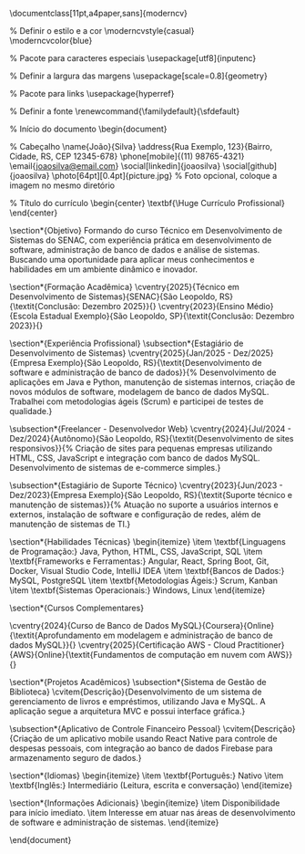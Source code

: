 \documentclass[11pt,a4paper,sans]{moderncv}       

% Definir o estilo e a cor
\moderncvstyle{casual}                             
\moderncvcolor{blue}                               

% Pacote para caracteres especiais
\usepackage[utf8]{inputenc}                         

% Definir a largura das margens
\usepackage[scale=0.8]{geometry}

% Pacote para links
\usepackage{hyperref}

% Definir a fonte
\renewcommand{\familydefault}{\sfdefault}

% Início do documento
\begin{document}

% Cabeçalho
\name{João}{Silva}
\address{Rua Exemplo, 123}{Bairro, Cidade, RS, CEP 12345-678}
\phone[mobile]{(11) 98765-4321}
\email{joaosilva@email.com}
\social[linkedin]{joaosilva}
\social[github]{joaosilva}
\photo[64pt][0.4pt]{picture.jpg}  % Foto opcional, coloque a imagem no mesmo diretório

% Título do currículo
\begin{center}
    \textbf{\Huge Currículo Profissional}
\end{center}

\section*{Objetivo}
Formando do curso Técnico em Desenvolvimento de Sistemas do SENAC, com experiência prática em desenvolvimento de software, administração de banco de dados e análise de sistemas. Buscando uma oportunidade para aplicar meus conhecimentos e habilidades em um ambiente dinâmico e inovador.

\section*{Formação Acadêmica}
\cventry{2025}{Técnico em Desenvolvimento de Sistemas}{SENAC}{São Leopoldo, RS}{\textit{Conclusão: Dezembro 2025}}{}
\cventry{2023}{Ensino Médio}{Escola Estadual Exemplo}{São Leopoldo, SP}{\textit{Conclusão: Dezembro 2023}}{}

\section*{Experiência Profissional}
\subsection*{Estagiário de Desenvolvimento de Sistemas}
\cventry{2025}{Jan/2025 - Dez/2025}{Empresa Exemplo}{São Leopoldo, RS}{\textit{Desenvolvimento de software e administração de banco de dados}}{%
Desenvolvimento de aplicações em Java e Python, manutenção de sistemas internos, criação de novos módulos de software, modelagem de banco de dados MySQL. Trabalhei com metodologias ágeis (Scrum) e participei de testes de qualidade.}

\subsection*{Freelancer - Desenvolvedor Web}
\cventry{2024}{Jul/2024 - Dez/2024}{Autônomo}{São Leopoldo, RS}{\textit{Desenvolvimento de sites responsivos}}{%
Criação de sites para pequenas empresas utilizando HTML, CSS, JavaScript e integração com banco de dados MySQL. Desenvolvimento de sistemas de e-commerce simples.}

\subsection*{Estagiário de Suporte Técnico}
\cventry{2023}{Jun/2023 - Dez/2023}{Empresa Exemplo}{São Leopoldo, RS}{\textit{Suporte técnico e manutenção de sistemas}}{%
Atuação no suporte a usuários internos e externos, instalação de software e configuração de redes, além de manutenção de sistemas de TI.}

\section*{Habilidades Técnicas}
\begin{itemize}
    \item \textbf{Linguagens de Programação:} Java, Python, HTML, CSS, JavaScript, SQL
    \item \textbf{Frameworks e Ferramentas:} Angular, React, Spring Boot, Git, Docker, Visual Studio Code, IntelliJ IDEA
    \item \textbf{Bancos de Dados:} MySQL, PostgreSQL
    \item \textbf{Metodologias Ágeis:} Scrum, Kanban
    \item \textbf{Sistemas Operacionais:} Windows, Linux
\end{itemize}

\section*{Cursos Complementares}

\cventry{2024}{Curso de Banco de Dados MySQL}{Coursera}{Online}{\textit{Aprofundamento em modelagem e administração de banco de dados MySQL}}{}
\cventry{2025}{Certificação AWS - Cloud Practitioner}{AWS}{Online}{\textit{Fundamentos de computação em nuvem com AWS}}{}

\section*{Projetos Acadêmicos}
\subsection*{Sistema de Gestão de Biblioteca}
\cvitem{Descrição}{Desenvolvimento de um sistema de gerenciamento de livros e empréstimos, utilizando Java e MySQL. A aplicação segue a arquitetura MVC e possui interface gráfica.}

\subsection*{Aplicativo de Controle Financeiro Pessoal}
\cvitem{Descrição}{Criação de um aplicativo mobile usando React Native para controle de despesas pessoais, com integração ao banco de dados Firebase para armazenamento seguro de dados.}

\section*{Idiomas}
\begin{itemize}
    \item \textbf{Português:} Nativo
    \item \textbf{Inglês:} Intermediário (Leitura, escrita e conversação)
\end{itemize}

\section*{Informações Adicionais}
\begin{itemize}
    \item Disponibilidade para início imediato.
    \item Interesse em atuar nas áreas de desenvolvimento de software e administração de sistemas.
\end{itemize}

\end{document}

